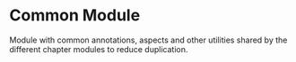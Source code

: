 # Common Module

Module with common annotations, aspects and other utilities 
shared by the different chapter modules to reduce duplication.
